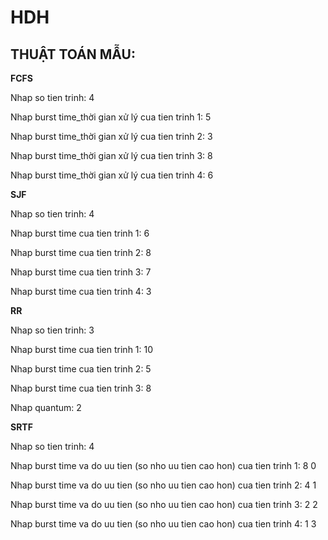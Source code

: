 # HDH
## THUẬT TOÁN MẪU:
**FCFS**

Nhap so tien trinh: 4

Nhap burst time_thời gian xử lý cua tien trinh 1: 5

Nhap burst time_thời gian xử lý cua tien trinh 2: 3

Nhap burst time_thời gian xử lý cua tien trinh 3: 8

Nhap burst time_thời gian xử lý cua tien trinh 4: 6

**SJF**

Nhap so tien trinh: 4

Nhap burst time cua tien trinh 1: 6

Nhap burst time cua tien trinh 2: 8

Nhap burst time cua tien trinh 3: 7

Nhap burst time cua tien trinh 4: 3

**RR**

Nhap so tien trinh: 3

Nhap burst time cua tien trinh 1: 10

Nhap burst time cua tien trinh 2: 5

Nhap burst time cua tien trinh 3: 8

Nhap quantum: 2

**SRTF**

Nhap so tien trinh: 4

Nhap burst time va do uu tien (so nho uu tien cao hon) cua tien trinh 1: 8 0

Nhap burst time va do uu tien (so nho uu tien cao hon) cua tien trinh 2: 4 1

Nhap burst time va do uu tien (so nho uu tien cao hon) cua tien trinh 3: 2 2

Nhap burst time va do uu tien (so nho uu tien cao hon) cua tien trinh 4: 1 3 
